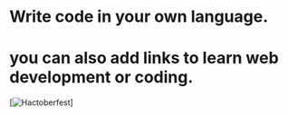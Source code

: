# Write code in your own language.
# you can also add links to learn web development or coding.

[![Hactoberfest](https://hacktoberfest.digitalocean.com/)]
